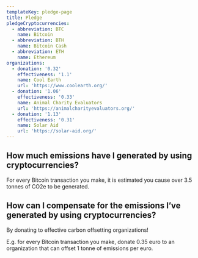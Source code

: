 ```yaml
---
templateKey: pledge-page
title: Pledge
pledgeCryptocurrencies:
  - abbreviation: BTC
    name: Bitcoin
  - abbreviation: BTH
    name: Bitcoin Cash
  - abbreviation: ETH
    name: Ethereum
organizations:
  - donation: '0.32'
    effectiveness: '1.1'
    name: Cool Earth
    url: 'https://www.coolearth.org/'
  - donation: '1.06'
    effectiveness: '0.33'
    name: Animal Charity Evaluators
    url: 'https://animalcharityevaluators.org/'
  - donation: '1.13'
    effectiveness: '0.31'
    name: Solar Aid
    url: 'https://solar-aid.org/'
---
```


## How much emissions have I generated by using cryptocurrencies?

For every Bitcoin transaction you make, it is estimated you cause over 3.5 tonnes of CO2e to be generated.

## How can I compensate for the emissions I’ve generated by using cryptocurrencies?

By donating to effective carbon offsetting organizations!

E.g. for every Bitcoin transaction you make, donate 0.35 euro to an organization that can offset 1 tonne of emissions per euro.
